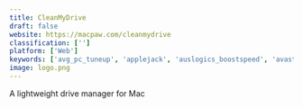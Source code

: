 ```yaml
---
title: CleanMyDrive
draft: false 
website: https://macpaw.com/cleanmydrive
classification: ['']
platform: ['Web']
keywords: ['avg_pc_tuneup', 'applejack', 'auslogics_boostspeed', 'avast_cleanup', 'bleachbit', 'bugzilla', 'ccleaner', 'clean_master', 'cleanmymac_x', 'diskmax', 'drivetidy', 'eject_for_window', 'glary_utilities', 'jira', 'macpilot', 'mobikin_cleaner_for_ios', 'remo_more', 'tinkertool', 'trello', 'upcleaner', 'jv16_powertools']
image: logo.png
---
```

A lightweight drive manager for Mac